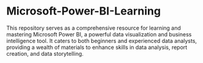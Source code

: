 # Microsoft-Power-BI-Learning
This repository serves as a comprehensive resource for learning and mastering Microsoft Power BI, a powerful data visualization and business intelligence tool. It caters to both beginners and experienced data analysts, providing a wealth of materials to enhance skills in data analysis, report creation, and data storytelling.
